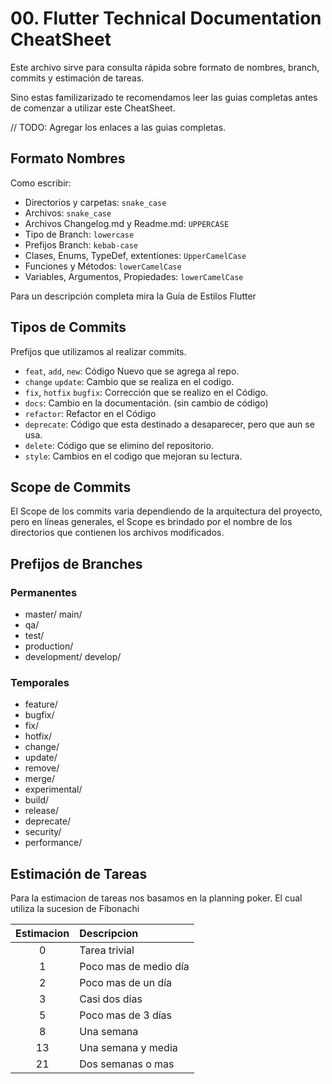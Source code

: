 # 00. Flutter Technical Documentation CheatSheet

Este archivo sirve para consulta rápida sobre formato de nombres, branch, commits y estimación de tareas.

Sino estas familizarizado te recomendamos leer las guias completas antes de comenzar a utilizar este CheatSheet. 

// TODO: Agregar los enlaces a las guias completas. 

## Formato Nombres

Como escribir:

- Directorios y carpetas: ``snake_case``  
- Archivos: ``snake_case``  
- Archivos Changelog.md y Readme.md: ``UPPERCASE``  
- Tipo de Branch: ``lowercase``  
- Prefijos Branch: ``kebab-case``  
- Clases, Enums, TypeDef, extentiones: ``UpperCamelCase``  
- Funciones y Métodos: ``lowerCamelCase``  
- Variables, Argumentos, Propiedades: ``lowerCamelCase``  

Para un descripción completa mira la Guía de Estilos Flutter


## Tipos de Commits

Prefijos que utilizamos al realizar commits.

- ``feat``, ``add``, ``new``: Código Nuevo que se agrega al repo. 
- ``change`` ``update``: Cambio que se realiza en el codigo.
- ``fix``, ``hotfix`` ``bugfix``: Corrección que se realizo en el Código.   
- ``docs``: Cambio en la documentación. (sin cambio de código)  
- ``refactor``: Refactor en el Código
- ``deprecate``: Código que esta destinado a desaparecer, pero que aun se usa. 
- ``delete``: Código que se elimino del repositorio. 
- ``style``: Cambios en el codigo que mejoran su lectura.  

## Scope de Commits

El Scope de los commits varia dependiendo de la arquitectura del proyecto, pero en líneas generales, el Scope es brindado por el nombre de los directorios que contienen los archivos modificados.

## Prefijos de Branches

### Permanentes
- master/ main/
- qa/
- test/
- production/
- development/ develop/

### Temporales
- feature/ 
- bugfix/ 
- fix/ 
- hotfix/
- change/ 
- update/
- remove/
- merge/
- experimental/
- build/
- release/
- deprecate/
- security/
- performance/


## Estimación de Tareas
Para la estimacion de tareas nos basamos en la planning poker. 
El cual utiliza la sucesion de Fibonachi


| Estimacion | Descripcion           | 
|:----------:|:----------------------|
| 0          | Tarea trivial         | 
| 1          | Poco mas de medio día | 
| 2          | Poco mas de un día    | 
| 3          | Casi dos días         | 
| 5          | Poco mas de 3 días    | 
| 8          | Una semana            | 
| 13         | Una semana y media    | 
| 21         | Dos semanas o mas     | 